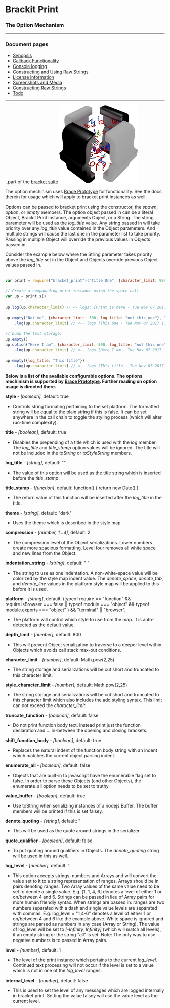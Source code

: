 # Brackit Print
### The Option Mechanism

----

### Document pages
* [Synopsis](https://github.com/restarian/bracket_print/blob/master/doc/README.md)
* [Callback Functionality](https://github.com/restarian/bracket_print/blob/master/doc/as_callback.md)
* [Console logging ](https://github.com/restarian/bracket_print/blob/master/doc/as_logger.md)
* [Constructing and Using Raw Strings ](https://github.com/restarian/bracket_print/blob/master/doc/as_string.md)
* [License information](https://github.com/restarian/bracket_print/blob/master/doc/license.md)
* [Screenshots and Media](https://github.com/restarian/bracket_print/blob/master/doc/screenshot.md)
* [Constructing Raw Strings ](https://github.com/restarian/bracket_print/blob/master/doc/titles.md)
* [Todo](https://github.com/restarian/bracket_print/blob/master/doc/todo.md)

----

..part of the [bracket suite](https://github.com/restarian/restarian/blob/master/bracket/readme.md)
![bracket](https://raw.githubusercontent.com/restarian/restarian/master/bracket/doc/image/bracket_logo_small.png)

The option mechinism uses [Brace Prototype](httpsL//npmjs.org/packages/brace_prototype) for functionality. See the docs therein for usage which will apply to bracket print instances as well.

Options can be passed to bracket print using the constructor, the *spawn*, *option*, or *empty* members. The option object passed in can be a literal Object, Brackit Print instance, arguments Object, or a String. The string parameter will be used as the *log_title* value. Any string passed in will take priority over any *log_title* value contained in the Object parameters. And multiple strings will cause the last one in the parameter list to take priority. Passing in multiple Object will override the previous values in Objects passed in.

Consider the example below where the String parameter takes priority above the *log_title* set in the Object and Objects override previous Object values passed in.

```javascript

var print = require("bracket_print")("Title One", {character_limit: 999})

// Create a compounding print instance using the space call.
var up = print.s()

up.log(up.character_limit) // <- logs: [Print is here - Tue Nov 07 2017 17:26:36 GMT-0500 (STD)] 999 

up.empty("Not me", {character_limit: 300, log_title: "not this one"}, "This one")
	.log(up.character_limit) // <-- logs [This one - Tue Nov 07 2017 17:26:36 GMT-0500 (STD)] 300 

// Dump the text storage.
up.empty()
up.option("Here I am", {character_limit: 300, log_title: "not this one"}, print)
	.log(up.character_limit) // <-- logs [Here I am - Tue Nov 07 2017 17:26:36 GMT-0500 (STD)] 999

up.empty({log_title: "This title"})
	.log(up.character_limit) // <-- logs [This title - Tue Nov 07 2017 17:26:36 GMT-0500 (STD)] 999

```

**Below is a list of the available configurable options. The options mechinism is supported by [Brace Prototype](https://npmjs.org/package/brace_prototype). Further reading on option usage is directed there.**

**style** - *[boolean]*, default: true

* Controls string formating pertaining to the set platform. The formatted string will be equal to the plain string if this is false. It can be set anywhere in the call chain to toggle the styling process (which will alter run-time complexity).

**title** - *[boolean]*, default: true

* Disables the prepending of a title which is used with the *log* member. The *log_title* and *title_stamp* option values will be ignored. The title will not be included in the *toString* or *toStyleString* members.

**log_title** - *[string]*, default: ""

* The value of this option will be used as the title string which is inserted before the *title_stamp*.

**title_stamp** - *[function]*, default: function() { return new Date() }

* The return value of this function will be inserted after the *log_title* in the title. 

**theme** - *[string]*, default: "dark"

* Uses the theme which is described in the style map

**compression** - *[number, 1,..4]*, default: 2

* The compression level of the Object serializations. Lower numbers create more spacious formatting. Level four removes all white space and new lines from the Object. 

**indentation_string** - *[string]*, default: "    "

* The string to use as one indentation. A non-white-space value will be colorized by the style map indent value. The *denote_space*, *denote_tab*, and *denote_line* values in the platform style map will be applied to this before it is used.

**platform** - *[string]*, default: (typeof require == "function" && require.isBrowser === false || typeof module === "object" && typeof module.exports === "object" ) && "terminal" || "browser",

* The platform will control which style to use from the map. It is auto-detected as the default value.

**depth_limit** - *[number]*, default: 800

* This will prevent Object serialization to traverse to a deeper level within Objects which avoids call stack max-out conditions.

**character_limit** - *[number]*, default: Math.pow(2,25)

* The string storage and serializations will be cut short and truncated to this character limit. 

**style_character_limit** - *[number]*, default: Math.pow(2,25)

* The string storage and serializations will be cut short and truncated to this character limit which also includes the add styling syntax. This limit can not exceed the *character_limit*. 

**truncate_function** - *[boolean]*, default: false

* Do not print function body text. Instead print just the function declaration and ... in-between the opening and closing brackets.

**shift_function_body** - *[boolean]*, default: true

* Replaces the natural indent of the function body string with an indent which matches the current object parsing indent.

**enumerate_all** - *[boolean]*, default: false

* Objects that are built-in to javascript have the enumerable flag set to false. In order to parse these Objects (and other Objects), the enumerate_all option needs to be set to truthy.

**value_buffer** - *[boolean]*, default: true

* Use toString when serializing instances of a nodejs Buffer. The buffer members will be printed if this is set falsey.

**denote_quoting** - *[string]*, default: "

* This will be used as the quote around strings in the serializer.

**quote_qualifier** - *[boolean]*, default: false

* To put quoting around qualifiers in Objects. The *denote_quoting* string will be used in this as well.

**log_level** - *[number]*, default: 1

* This option accepts strings, numbers and Arrays and will convert the value set to it to a string representation of ranges. Arrays should be in pairs denoting ranges. Two Array values of the same value need to be set to denote a single value. E.g. [1, 1, 4, 6] denotes a level of either 1 or on/between 4 and 6. Strings can be passed in lieu of Array pairs for more human friendly syntax. When strings are passed in: ranges are two numbers separated with a dash and single value levels are separated with commas. E.g. log_level = "1,4-6" denotes a level of either 1 or on/between 4 and 6 like the example above. White space is ignored and strings are parsed as numbers in any case (Array or String). The value of log_level will be set to *[-Infinity, Infinity]* (which will match all levels),  if an empty string or the string "all" is set. Note: The only way to use negative numbers is to passed in Array pairs.

**level** - *[number]*, default: 1 

* The level of the print instance which pertains to the current *log_level*. Continued text processing will not occur if the level is set to a value which is not in one of the *log_level* ranges.

**internal_level** - *[number]*, default: false

* This is used to set the level of any messages which are logged internally in bracket print. Setting the value falsey will use the value level as the current level.


